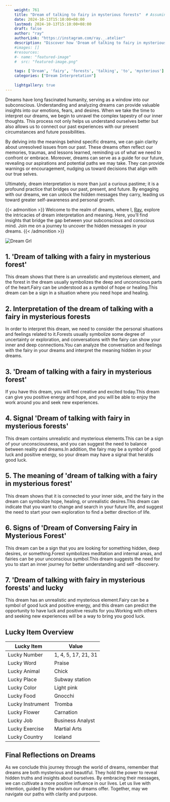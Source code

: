 ```yaml
---
    weight: 761
    title: "Dream of talking to fairy in mysterious forests"  # Assuming 'title' column exists
    date: 2024-10-13T15:10:00+08:00
    lastmod: 2024-10-13T15:10:00+08:00
    draft: false
    author: "ray"
    authorLink: "https://instagram.com/ray._.atelier"
    description: "Discover how 'Dream of talking to fairy in mysterious forests' can interpret your future and uncover its significant meanings in your life."
    #images: []
    #resources:
    #- name: "featured-image"
    #  src: "featured-image.png"
    
    tags: ['Dream', 'fairy', 'forests', 'talking', 'to', 'mysterious']
    categories: ["Dream Interpretation"]
    
    lightgallery: true
---
```

    
Dreams have long fascinated humanity, serving as a window into our subconscious. Understanding and analyzing dreams can provide valuable insights into our emotions, fears, and desires. When we take the time to interpret our dreams, we begin to unravel the complex tapestry of our inner thoughts. This process not only helps us understand ourselves better but also allows us to connect our past experiences with our present circumstances and future possibilities.

By delving into the meanings behind specific dreams, we can gain clarity about unresolved issues from our past. These dreams often reflect our memories, traumas, and lessons learned, reminding us of what we need to confront or embrace. Moreover, dreams can serve as a guide for our future, revealing our aspirations and potential paths we may take. They can provide warnings or encouragement, nudging us toward decisions that align with our true selves.

Ultimately, dream interpretation is more than just a curious pastime; it is a profound practice that bridges our past, present, and future. By engaging with our dreams, we can unlock the hidden messages they carry, leading us toward greater self-awareness and personal growth.

{{< admonition >}}
Welcome to the realm of dreams, where I, [Ray](https://instagram.com/ray._.atelier), explore the intricacies of dream interpretation and meaning. Here, you’ll find insights that bridge the gap between your subconscious and conscious mind. Join me on a journey to uncover the hidden messages in your dreams.
{{< /admonition >}}

![Dream Grl](https://cdn.pixabay.com/photo/2017/11/02/03/35/gothic-2910057_1280.jpg "Dream Grl")

## 1. 'Dream of talking with a fairy in mysterious forest'
This dream shows that there is an unrealistic and mysterious element, and the forest in the dream usually symbolizes the deep and unconscious parts of the heart.Fairy can be understood as a symbol of hope or healing.This dream can be a sign in a situation where you need hope and healing.

## 2. Interpretation of the dream of talking with a fairy in mysterious forests
In order to interpret this dream, we need to consider the personal situations and feelings related to it.Forests usually symbolize some degree of uncertainty or exploration, and conversations with the fairy can show your inner and deep connections.You can analyze the conversation and feelings with the fairy in your dreams and interpret the meaning hidden in your dreams.

## 3. 'Dream of talking with a fairy in mysterious forest'
If you have this dream, you will feel creative and excited today.This dream can give you positive energy and hope, and you will be able to enjoy the work around you and seek new experiences.

## 4. Signal 'Dream of talking with fairy in mysterious forests'
This dream contains unrealistic and mysterious elements.This can be a sign of your unconsciousness, and you can suggest the need to balance between reality and dreams.In addition, the fairy may be a symbol of good luck and positive energy, so your dream may have a signal that heralds good luck.

## 5. The meaning of 'dream of talking with a fairy in mysterious forest'
This dream shows that it is connected to your inner side, and the fairy in the dream can symbolize hope, healing, or unrealistic desires.This dream can indicate that you want to change and search in your future life, and suggest the need to start your own exploration to find a better direction of life.

## 6. Signs of 'Dream of Conversing Fairy in Mysterious Forest'
This dream can be a sign that you are looking for something hidden, deep desires, or something.Forest symbolizes meditation and internal areas, and fairies can be your unconscious symbol.This dream suggests the need for you to start an inner journey for better understanding and self -discovery.

## 7. 'Dream of talking with fairy in mysterious forests' and lucky
This dream has an unrealistic and mysterious element.Fairy can be a symbol of good luck and positive energy, and this dream can predict the opportunity to have luck and positive results for you.Working with others and seeking new experiences will be a way to bring you good luck.

## Lucky Item Overview
| Lucky Item          | Value              |
|---------------|--------------------|
| Lucky Number        | 1, 4, 5, 17, 21, 31  |
| Lucky Word          | Praise |
| Lucky Animal        | Chick |
| Lucky Place         | Subway station     |
| Lucky Color         | Light pink     |
| Lucky Food          | Gnocchi      |
| Lucky Instrument    | Tromba |
| Lucky Flower        | Carnation    |
| Lucky Job           | Business Analyst       |
| Lucky Exercise      | Martial Arts  |
| Lucky Country       | Iceland    |


##  Final Reflections on Dreams

As we conclude this journey through the world of dreams, remember that dreams are both mysterious and beautiful. They hold the power to reveal hidden truths and insights about ourselves. By embracing their messages, we can cultivate a more positive influence in our lives. Let us live with intention, guided by the wisdom our dreams offer. Together, may we navigate our paths with clarity and purpose.
